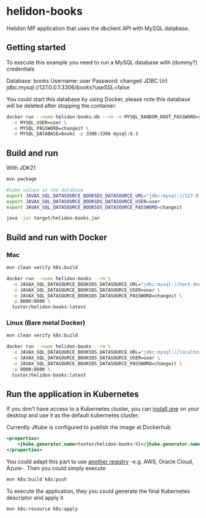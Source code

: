 # helidon-books

Helidon MP application that uses the dbclient API with MySQL database.

## Getting started

To execute this example you need to run a MySQL database with (dummy?) credentials

Database: books
Username: user
Password: changeit
JDBC Url: jdbc:mysql://127.0.0.1:3306/books?useSSL=false

You could start this database by using Docker, please note this database will be deleted after stopping the container:

```bash
docker run --name helidon-books-db --rm -e MYSQL_RANDOM_ROOT_PASSWORD=yes \
  -e MYSQL_USER=user \
  -e MYSQL_PASSWORD=changeit \
  -e MYSQL_DATABASE=books -p 3306:3306 mysql:8.3
```

## Build and run


With JDK21
```bash
mvn package

#Same values as the database
export JAVAX_SQL_DATASOURCE_BOOKSDS_DATASOURCE_URL="jdbc:mysql://127.0.0.1:3306/books?useSSL=false&allowPublicKeyRetrieval=true"
export JAVAX_SQL_DATASOURCE_BOOKSDS_DATASOURCE_USER=user
export JAVAX_SQL_DATASOURCE_BOOKSDS_DATASOURCE_PASSWORD=changeit

java -jar target/helidon-books.jar
```

## Build and run with Docker


### Mac

```bash
mvn clean verify k8s:build

docker run --name helidon-books --rm \
  -e JAVAX_SQL_DATASOURCE_BOOKSDS_DATASOURCE_URL="jdbc:mysql://host.docker.internal:3306/books?useSSL=false&allowPublicKeyRetrieval=true" \
  -e JAVAX_SQL_DATASOURCE_BOOKSDS_DATASOURCE_USER=user \
  -e JAVAX_SQL_DATASOURCE_BOOKSDS_DATASOURCE_PASSWORD=changeit \
  -p 8080:8080 \
  tuxtor/helidon-books:latest
```

### Linux (Bare metal Docker)

```bash
mvn clean verify k8s:build

docker run --name helidon-books --rm \
  -e JAVAX_SQL_DATASOURCE_BOOKSDS_DATASOURCE_URL="jdbc:mysql://localhost:3306/books?useSSL=false&allowPublicKeyRetrieval=true" \
  -e JAVAX_SQL_DATASOURCE_BOOKSDS_DATASOURCE_USER=user \
  -e JAVAX_SQL_DATASOURCE_BOOKSDS_DATASOURCE_PASSWORD=changeit \
  -p 8080:8080 \
  tuxtor/helidon-books:latest
```

## Run the application in Kubernetes

If you don’t have access to a Kubernetes cluster, you can [install one](https://helidon.io/docs/latest/#/about/kubernetes) on your desktop and use it as the default kubernetes cluster.

Currently JKube is configured to publish the image at Dockerhub

```xml
<properties>
    <jkube.generator.name>tuxtor/helidon-books:%l</jkube.generator.name>
</properties>
```

You could adapt this part to use [another registry](https://eclipse.dev/jkube/docs/kubernetes-maven-plugin/#registry) -e.g. AWS, Oracle Cloud, Azure-. Then you could simply execute

```xml
mvn k8s:build k8s:push
```

To execute the application, they you could generate the final Kubernetes descriptor and apply it

```xml
mvn k8s:resource k8s:apply
```